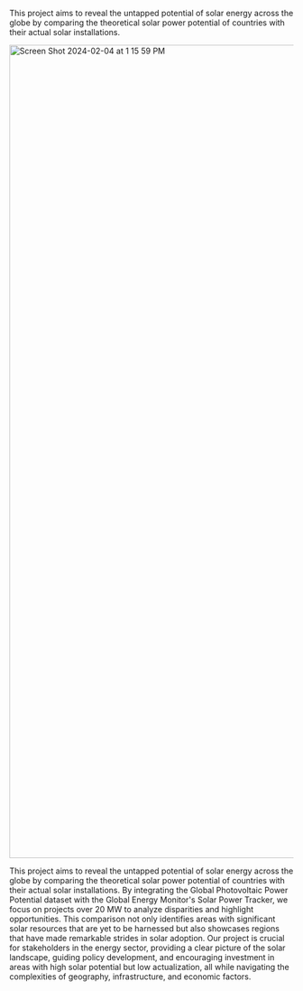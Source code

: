 This project aims to reveal the untapped potential of solar energy across the globe by comparing the theoretical solar power potential of countries with their actual solar installations. 

<img width="1439" alt="Screen Shot 2024-02-04 at 1 15 59 PM" src="https://github.com/jtwirly/solarpotential/assets/55814257/5930d08c-0266-423a-a1c9-2127989d1136">

This project aims to reveal the untapped potential of solar energy across the globe by comparing the theoretical solar power potential of countries with their actual solar installations. By integrating the Global Photovoltaic Power Potential dataset with the Global Energy Monitor's Solar Power Tracker, we focus on projects over 20 MW to analyze disparities and highlight opportunities. This comparison not only identifies areas with significant solar resources that are yet to be harnessed but also showcases regions that have made remarkable strides in solar adoption. Our project is crucial for stakeholders in the energy sector, providing a clear picture of the solar landscape, guiding policy development, and encouraging investment in areas with high solar potential but low actualization, all while navigating the complexities of geography, infrastructure, and economic factors.
